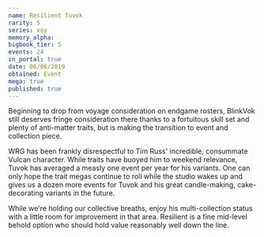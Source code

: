 ```yaml
---
name: Resilient Tuvok
rarity: 5
series: voy
memory_alpha:
bigbook_tier: 5
events: 24
in_portal: true
date: 06/06/2019
obtained: Event
mega: true
published: true
---
```


Beginning to drop from voyage consideration on endgame rosters, BlinkVok still deserves fringe consideration there thanks to a fortuitous skill set and plenty of anti-matter traits, but is making the transition to event and collection piece.

WRG has been frankly disrespectful to Tim Russ' incredible, consummate Vulcan character. While traits have buoyed him to weekend relevance, Tuvok has averaged a measly one event per year for his variants. One can only hope the trait megas continue to roll while the studio wakes up and gives us a dozen more events for Tuvok and his great candle-making, cake-decorating variants in the future.

While we're holding our collective breaths, enjoy his multi-collection status with a little room for improvement in that area. Resilient is a fine mid-level behold option who should hold value reasonably well down the line.
